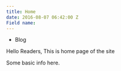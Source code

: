```yaml
---
title: Home
date: 2016-08-07 06:42:00 Z
Field name: 
---
```


* Blog

Hello Readers,
This is home page of the site

Some basic info here.